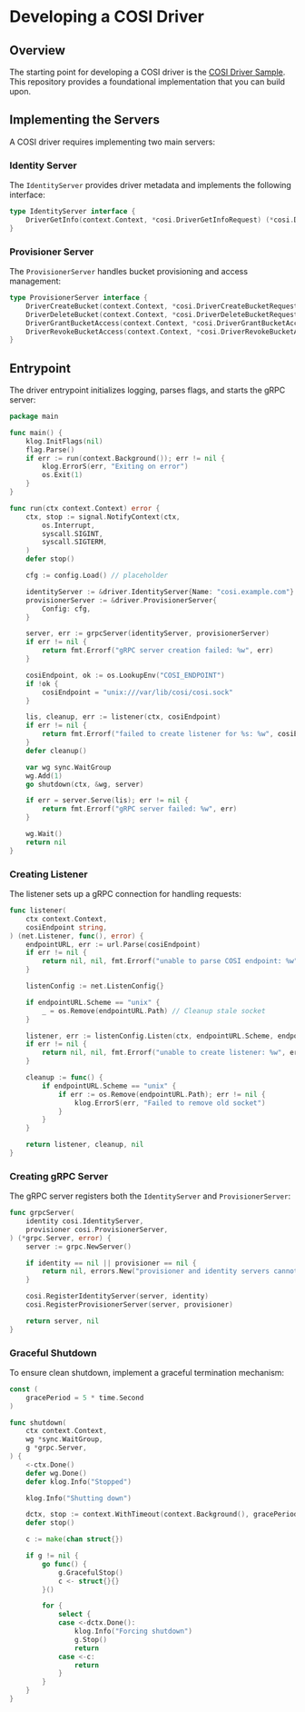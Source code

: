 # Developing a COSI Driver

## Overview

The starting point for developing a COSI driver is the [COSI Driver Sample](https://github.com/kubernetes-sigs/cosi-driver-sample). This repository provides a foundational implementation that you can build upon.

## Implementing the Servers

A COSI driver requires implementing two main servers:

### Identity Server

The `IdentityServer` provides driver metadata and implements the following interface:

```go
type IdentityServer interface {
	DriverGetInfo(context.Context, *cosi.DriverGetInfoRequest) (*cosi.DriverGetInfoResponse, error)
}
```

### Provisioner Server

The `ProvisionerServer` handles bucket provisioning and access management:

```go
type ProvisionerServer interface {
	DriverCreateBucket(context.Context, *cosi.DriverCreateBucketRequest) (*cosi.DriverCreateBucketResponse, error)
	DriverDeleteBucket(context.Context, *cosi.DriverDeleteBucketRequest) (*cosi.DriverDeleteBucketResponse, error)
	DriverGrantBucketAccess(context.Context, *cosi.DriverGrantBucketAccessRequest) (*cosi.DriverGrantBucketAccessResponse, error)
	DriverRevokeBucketAccess(context.Context, *cosi.DriverRevokeBucketAccessRequest) (*cosi.DriverRevokeBucketAccessResponse, error)
}
```

## Entrypoint

The driver entrypoint initializes logging, parses flags, and starts the gRPC server:

```go
package main

func main() {
	klog.InitFlags(nil)
	flag.Parse()
	if err := run(context.Background()); err != nil {
		klog.ErrorS(err, "Exiting on error")
		os.Exit(1)
	}
}

func run(ctx context.Context) error {
	ctx, stop := signal.NotifyContext(ctx,
		os.Interrupt,
		syscall.SIGINT,
		syscall.SIGTERM,
	)
	defer stop()

	cfg := config.Load() // placeholder

	identityServer := &driver.IdentityServer{Name: "cosi.example.com"}
	provisionerServer := &driver.ProvisionerServer{
		Config: cfg,
	}

	server, err := grpcServer(identityServer, provisionerServer)
	if err != nil {
		return fmt.Errorf("gRPC server creation failed: %w", err)
	}

	cosiEndpoint, ok := os.LookupEnv("COSI_ENDPOINT")
	if !ok {
		cosiEndpoint = "unix:///var/lib/cosi/cosi.sock"
	}

	lis, cleanup, err := listener(ctx, cosiEndpoint)
	if err != nil {
		return fmt.Errorf("failed to create listener for %s: %w", cosiEndpoint, err)
	}
	defer cleanup()

	var wg sync.WaitGroup
	wg.Add(1)
	go shutdown(ctx, &wg, server)

	if err = server.Serve(lis); err != nil {
		return fmt.Errorf("gRPC server failed: %w", err)
	}

	wg.Wait()
	return nil
}
```

### Creating Listener

The listener sets up a gRPC connection for handling requests:

```go
func listener(
	ctx context.Context,
	cosiEndpoint string,
) (net.Listener, func(), error) {
	endpointURL, err := url.Parse(cosiEndpoint)
	if err != nil {
		return nil, nil, fmt.Errorf("unable to parse COSI endpoint: %w", err)
	}

	listenConfig := net.ListenConfig{}

	if endpointURL.Scheme == "unix" {
		_ = os.Remove(endpointURL.Path) // Cleanup stale socket
	}

	listener, err := listenConfig.Listen(ctx, endpointURL.Scheme, endpointURL.Path)
	if err != nil {
		return nil, nil, fmt.Errorf("unable to create listener: %w", err)
	}

	cleanup := func() {
		if endpointURL.Scheme == "unix" {
			if err := os.Remove(endpointURL.Path); err != nil {
				klog.ErrorS(err, "Failed to remove old socket")
			}
		}
	}

	return listener, cleanup, nil
}
```

### Creating gRPC Server

The gRPC server registers both the `IdentityServer` and `ProvisionerServer`:

```go
func grpcServer(
	identity cosi.IdentityServer,
	provisioner cosi.ProvisionerServer,
) (*grpc.Server, error) {
	server := grpc.NewServer()

	if identity == nil || provisioner == nil {
		return nil, errors.New("provisioner and identity servers cannot be nil")
	}

	cosi.RegisterIdentityServer(server, identity)
	cosi.RegisterProvisionerServer(server, provisioner)

	return server, nil
}
```

### Graceful Shutdown

To ensure clean shutdown, implement a graceful termination mechanism:

```go
const (
	gracePeriod = 5 * time.Second
)

func shutdown(
	ctx context.Context,
	wg *sync.WaitGroup,
	g *grpc.Server,
) {
	<-ctx.Done()
	defer wg.Done()
	defer klog.Info("Stopped")

	klog.Info("Shutting down")

	dctx, stop := context.WithTimeout(context.Background(), gracePeriod)
	defer stop()

	c := make(chan struct{})

	if g != nil {
		go func() {
			g.GracefulStop()
			c <- struct{}{}
		}()

		for {
			select {
			case <-dctx.Done():
				klog.Info("Forcing shutdown")
				g.Stop()
				return
			case <-c:
				return
			}
		}
	}
}
```
